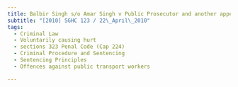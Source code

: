 ```yaml
---
title: Balbir Singh s/o Amar Singh v Public Prosecutor and another appeal
subtitle: "[2010] SGHC 123 / 22\_April\_2010"
tags:
  - Criminal Law
  - Voluntarily causing hurt
  - sections 323 Penal Code (Cap 224)
  - Criminal Procedure and Sentencing
  - Sentencing Principles
  - Offences against public transport workers

---
```


